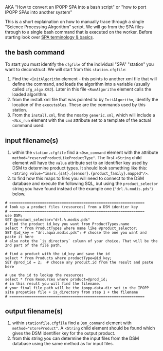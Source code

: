 AKA "How to convert an IPOPP SPA into a bash script" or "how to port IPOPP SPAs into another system"

This is a short explaination on how to manually trace through a single "Science Processing Alrgorithm" script.
We will go from the SPA files through to a single bash command that is executed on the worker.
Before starting look over [SPA terminology & basics](https://github.com/USF-IMARS/IPOPP-docs/blob/master/docs/SPAs-Stations-Algorithms.md).

## the bash command

To start you must identify the `cfgfile` of the individual "SPA" "station" you want to deconstruct.
We will start from this `station.cfgfile`:
1. Find the `<InitAlgorithm` element - this points to another xml file that will define the command, and loads the algorithm into a variable (usually called `cfg_algo.OBJ`). Later in this file `<RunAlgorithm` element calls the loaded algorithm.
2. from the install.xml file that was pointed to by `InitAlgorithm`, identify the location of the `executables`. These are the commands used by this station.
3. From the `install.xml`, find the nearby `generic.xml`, which will include a `<Ncs_run` element with the `cmd` attribute set to a template of the actual command used.

## input filename(s)
1. within the `station.cfgfile` find a `<Dsm_command` element with the attribute `method="reserveProductLikeProductType"`. The first `<String` child element will have the `value` attribute set to an identifier key used by DSM to determine product types. It should look something like this: `<String value="imars.{sat}.{sensor}.{product_family}.mapped"/>`.
2. to find how this maps to files you will need to connect to the DSM database and execute the following SQL, but using the `product_selector` string you have found instead of the example one (`"drl.%.modis.pds"`) below.

```mysql
# ==============================================================
# look up a product files (resources) from a DSM identier key
# ==============================================================
use DSM;
SET @product_selector="drl.%.modis.pds"
# find the product id_key you want from ProductTypes.name
select * from ProductTypes where name like @product_selector;
SET @id_key = "drl.aqua.modis.pds"; # choose the one you want and paste it here
# also note the `is_directory` column of your choice. That will be the 2nd part of the file path.

# find a product with the id_key and save the id
select * from Products where productType=@id_key;
SET @prod_id = 2;  # choose any product.id from the result and paste here

# use the id to lookup the resources
select * from Resources where product=@prod_id;
# in this result you will find the filename.
# your final file path will be the ipopp-data-dir set in the IPOPP site propeties file + is_directory from step 1 + the filename
# ==============================================================
```

## output filename(s)
1. within `stationfile.cfgfile` find a `Dsm_command` element with `method="storeProduct"`. A `<String` child element should be found which gives the DSM identifier key for the output product.
2. from this string you can determine the input files from the DSM database using the same method as for input files.
